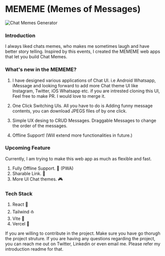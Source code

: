 # MEMEME (Memes of Messages)

![Chat Memes Generator](https://mememe.vercel.app/imgs/link_preview.jpeg)

### Introduction 

I always liked chats memes, who makes me sometimes laugh and have better story telling. Inspired by this events, I created the MEMEME web apps that let you build Chat Memes.


### What's new in the MEMEME?

1. I have designed various applications of Chat UI. i.e Android Whatsapp, iMessage and looking forward to add more Chat theme UI like Instagram, Twitter, iOS Whatsapp etc. 
if you are intrested cloning this UI, Feel free to make PR. I would love to merge it.

2. One Click Switching UIs. All you have to do is Adding funny message contents, you can download JPEGS files of by one click. 

3. Simple UX desing to CRUD Messages. Draggable Messages to change the order of the messages.

4. Offline Support! (Will extend more functionalities in future.)


### Upcoming Feature

Currently, I am trying to make this web app as much as flexible and fast.
1. Fully Offline Support. 👑 (PWA)
2. Sharable Link. 🥽
3. More UI Chat themes. 🎮


### Tech Stack 
1. React 🚁
2. Tailwind ⛵️
3. Vite 🗼
4. Vercel 🚀



If you are willing to contribute in the project. Make sure you have go thorugh the project struture. If you are having any questions regarding the project, you can reach me 
out on Twitter, Linkedin or even email me. Please refer my introduction readme for that. 



